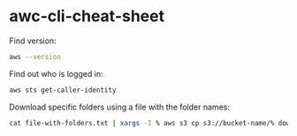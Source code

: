 # awc-cli-cheat-sheet

Find version:

```bash
aws --version
```

Find out who is logged in:

```bash
aws sts get-caller-identity
```


Download specific folders using a file with the folder names:

```bash
cat file-with-folders.txt | xargs -I % aws s3 cp s3://bucket-name/% download/% --recursive
```
